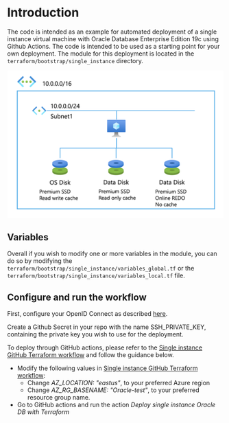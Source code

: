 # Introduction

The code is intended as an example for automated deployment of a single instance virtual machine with Oracle Database Enterprise Edition 19c using Github Actions. The code is intended to be used as a starting point for your own deployment. The module for this deployment is located in the `terraform/bootstrap/single_instance` directory.

 ![Single VM](../media/single_vm.png)

## Variables

Overall if you wish to modify one or more variables in the module, you can do so by modifying the `terraform/bootstrap/single_instance/variables_global.tf`  or the `terraform/bootstrap/single_instance/variables_local.tf` file.

## Configure and run the workflow

First, configure your OpenID Connect as described [here](https://learn.microsoft.com/en-us/azure/developer/github/connect-from-azure?tabs=azure-portal%2Cwindows#use-the-azure-login-action-with-openid-connect).

Create a Github Secret in your repo with the name SSH_PRIVATE_KEY, containing the private key you wish to use for the deployment.

To deploy through GitHub actions, please refer to the [Single instance GitHub Terraform workflow](../blob/main/.github/workflows/full-si-tf-deploy.yml) and follow the guidance below.

- Modify the following values in [Single instance GitHub Terraform workflow](../blob/main/.github/workflows/full-si-tf-deploy.yml):
  - Change _AZ_LOCATION: "eastus"_, to your preferred Azure region
  - Change _AZ_RG_BASENAME: "Oracle-test"_, to your preferred resource group name.
- Go to GitHub actions and run the action *Deploy single instance Oracle DB with Terraform*

